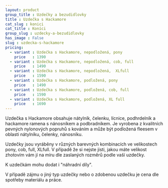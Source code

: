 ```yaml
---
layout: product
group_title : Uzdečky a bezudidlovky
title : Uzdečka s Hackamore
cat_slug : konici
cat_title : Koníci
group_slug : uzdecky-a-bezudidlovky
has_image : False
slug : uzdecka-s-hackamore
pricing:
  - variant : Uzdečka s Hackamore, nepodložená, pony
    price   : 1390
  - variant : Uzdečka s Hackamore, nepodložená, cob, full
    price   : 1490
  - variant : Uzdečka s Hackamore, nepodložená,  XLfull
    price   : 1590
  - variant : Uzdečka s Hackamore, podložená, pony
    price   : 1490
  - variant : Uzdečka s Hackamore, podložená, cob, full
    price   : 1590
  - variant : Uzdečka s Hackamore, podložená, XL full
    price   : 1690
---
```


Uzdečka s Hackamore obsahuje nátylník, čelenku, lícnice, podhrdelník a hackamore ramena s nánosníkem a podbradníkem.
Je vyrobena z kvalitních pevných nylonových popruhů s kováním a 
může být podložená fleesem  v oblasti nátylníku, čelenky, nánosníku.

Uzdečky jsou vyráběny v různých barevných kombinacích ve velikostech pony, cob, full, XLfull.
V případě že si nejste jisti, jakou máte velikost zhotovím vám jí na míru dle zaslaných rozměrů podle vaší uzdečky.

K uzdečkám mohu dodat i "náhradní díly".



V případě zájmu o jiný typ uzdečky nebo o zdobenou uzdečku je cena dle spotřeby materiálu a práce.

